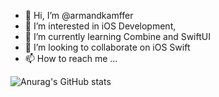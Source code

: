 - 👋 Hi, I’m @armandkamffer
- 👀 I’m interested in iOS Development, 
- 🌱 I’m currently learning Combine and SwiftUI
- 💞️ I’m looking to collaborate on iOS Swift
- 📫 How to reach me ...

![Anurag's GitHub stats](https://github-readme-stats.vercel.app/api?username=armandkamffer&count_private=true&show_icons=true&theme=react)
